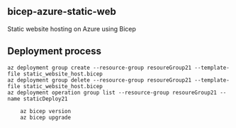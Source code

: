 ## bicep-azure-static-web
Static website hosting on Azure using Bicep

## Deployment process
    az deployment group create --resource-group resoureGroup21 --template-file static_website_host.bicep
    az deployment group delete --resource-group resoureGroup21 --template-file static_website_host.bicep
    az deployment operation group list --resource-group resoureGroup21 --name staticDeploy21
```t
    az bicep version
    az bicep upgrade
```